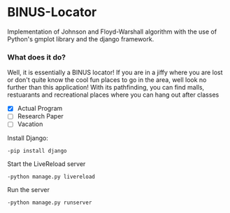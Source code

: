 # BINUS-Locator
Implementation of Johnson and Floyd-Warshall algorithm with the use of Python's gmplot library and the django framework.

### What does it do?
Well, it is essentially a BINUS locator! If you are in a jiffy where you are lost or don't quite know the cool fun places to go in the area, well look no further than this application! With its pathfinding, you can find malls, restuarants and recreational places where you can hang out after classes

- [x] Actual Program
- [ ] Research Paper
- [ ] Vacation

Install Django:
```
-pip install django
```
Start the LiveReload server
```
-python manage.py livereload
```
Run the server
```
-python manage.py runserver
```
